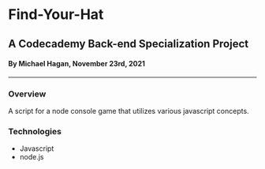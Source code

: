 # Find-Your-Hat

## A Codecademy Back-end Specialization Project

#### By Michael Hagan, November 23rd, 2021
------------------------------------------------

### Overview
A script for a node console game that utilizes various javascript concepts.

### Technologies
* Javascript
* node.js

